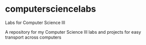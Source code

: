 # computersciencelabs
Labs for Computer Science III

A repository for my Computer Science III labs and projects for easy transport across computers

